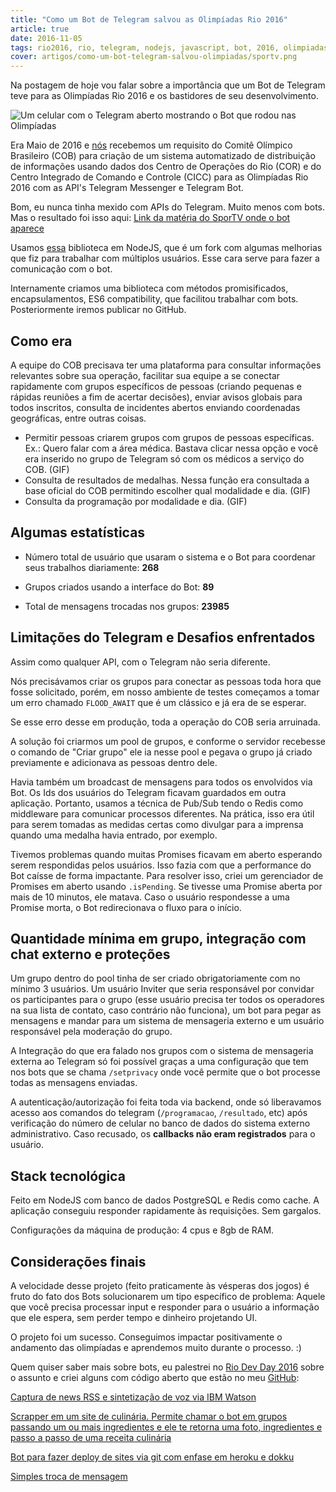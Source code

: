 ```yaml
---
title: "Como um Bot de Telegram salvou as Olimpíadas Rio 2016"
article: true
date: 2016-11-05
tags: rio2016, rio, telegram, nodejs, javascript, bot, 2016, olimpiadas, olympics, sportv
cover: artigos/como-um-bot-telegram-salvou-olimpiadas/sportv.png
---
```


Na postagem de hoje vou falar sobre a importância que um Bot de Telegram teve para as Olimpíadas Rio 2016 e os bastidores de seu desenvolvimento.

<!--more -->

![Um celular com o Telegram aberto mostrando o Bot que rodou nas Olimpíadas](/artigos/como-um-bot-telegram-salvou-olimpiadas/sportv.png)

Era Maio de 2016 e [nós](http://lab21k.com.br) recebemos um requisito do Comitê Olímpico Brasileiro (COB) para criação de um sistema automatizado de distribuição de informações usando dados dos Centro de Operações do Rio (COR) e do Centro Integrado de Comando e Controle (CICC) para as Olimpíadas Rio 2016 com as API's Telegram Messenger e Telegram Bot.

Bom, eu nunca tinha mexido com APIs do Telegram. Muito menos com bots. Mas o resultado foi isso aqui: [Link da matéria do SporTV onde o bot aparece](http://sportv.globo.com/videos/sportv-news/t/ultimos/v/tecnologia-auxilia-nos-treinos-do-time-brasil/5111617/)

Usamos [essa](https://github.com/Lab21k/node-telegram-bot-api) biblioteca em NodeJS, que é um fork com algumas melhorias que fiz para trabalhar com múltiplos usuários. Esse cara serve para fazer a comunicação com o bot.

Internamente criamos uma biblioteca com métodos promisificados, encapsulamentos, ES6 compatibility, que facilitou trabalhar com bots. Posteriormente iremos publicar no GitHub.

## Como era

A equipe do COB precisava ter uma plataforma para consultar informações relevantes sobre sua operação, facilitar sua equipe a se
conectar rapidamente com grupos específicos de pessoas (criando pequenas e rápidas reuniões a fim de acertar decisões), enviar
avisos globais para todos inscritos, consulta de incidentes abertos enviando coordenadas geográficas, entre outras coisas.

* Permitir pessoas criarem grupos com grupos de pessoas específicas. Ex.: Quero falar com a área médica. Bastava clicar nessa opção e você era inserido no grupo de Telegram só com os médicos a serviço do COB.
(GIF)
* Consulta de resultados de medalhas. Nessa função era consultada a base oficial do COB permitindo escolher qual modalidade e dia.
(GIF)
* Consulta da programação por modalidade e dia.
(GIF)

## Algumas estatísticas

* Número total de usuário que usaram o sistema e o Bot para coordenar seus trabalhos diariamente: **268**

* Grupos criados usando a interface do Bot: **89**

* Total de mensagens trocadas nos grupos: **23985**

## Limitações do Telegram e Desafios enfrentados

Assim como qualquer API, com o Telegram não seria diferente.

Nós precisávamos criar os grupos para conectar as pessoas toda hora que fosse solicitado, porém, em nosso ambiente de testes começamos a tomar um erro chamado `FLOOD_AWAIT` que é um clássico e já era de se esperar.

Se esse erro desse em produção, toda a operação do COB seria arruinada.

A solução foi criarmos um pool de grupos, e conforme o servidor recebesse o comando de "Criar grupo" ele ia nesse pool e pegava o grupo já criado previamente e adicionava as pessoas dentro dele.

Havia também um broadcast de mensagens para todos os envolvidos via Bot. Os Ids dos usuários do Telegram ficavam guardados em outra aplicação. Portanto, usamos a técnica de Pub/Sub tendo o Redis como middleware para comunicar processos diferentes. Na prática, isso era útil para serem tomadas as medidas certas como divulgar para a imprensa quando uma medalha havia entrado, por exemplo.

Tivemos problemas quando muitas Promises ficavam em aberto esperando serem respondidas pelos usuários. Isso fazia com que a performance do Bot caísse de forma impactante. Para resolver isso, criei um gerenciador de Promises em aberto usando `.isPending`. Se tivesse uma Promise aberta por mais de 10 minutos, ele matava. Caso o usuário respondesse a uma Promise morta, o Bot redirecionava o fluxo para o início.

## Quantidade mínima em grupo, integração com chat externo e proteções

Um grupo dentro do pool tinha de ser criado obrigatoriamente com no mínimo 3 usuários. Um usuário Inviter que seria responsável por convidar os participantes para o grupo (esse usuário precisa ter todos os operadores na sua lista de contato, caso contrário não funciona), um bot para pegar as mensagens e mandar para um sistema de mensageria externo e um usuário responsável pela moderação do grupo.

A Integração do que era falado nos grupos com o sistema de mensageria externa ao Telegram só foi possível graças a uma configuração que tem nos bots que se chama `/setprivacy` onde você permite que o bot processe todas as mensagens enviadas.

A autenticação/autorização foi feita toda via backend, onde só liberavamos acesso aos comandos do telegram (`/programacao`, `/resultado`, etc) após verificação do número de celular no banco de dados do sistema externo administrativo. Caso recusado, os **callbacks não eram registrados** para o usuário.

## Stack tecnológica

Feito em NodeJS com banco de dados PostgreSQL e Redis como cache. A aplicação conseguiu responder rapidamente às requisições. Sem gargalos.

Configurações da máquina de produção: 4 cpus e 8gb de RAM.

## Considerações finais

A velocidade desse projeto (feito praticamente às vésperas dos jogos) é fruto do fato dos Bots solucionarem um tipo específico de problema: Aquele que você precisa processar input e responder para o usuário a informação que ele espera, sem perder tempo e dinheiro projetando UI.

O projeto foi um sucesso. Conseguimos impactar positivamente o andamento das olimpíadas e aprendemos muito durante o processo. :)

Quem quiser saber mais sobre bots, eu palestrei no [Rio Dev Day 2016](https://riodevday.github.io/) sobre o assunto e criei alguns com código aberto que estão no meu [GitHub](https://github.com/raphaklaus):

[Captura de news RSS e sintetização de voz via IBM Watson](https://github.com/raphaklaus/telegram-news-bot) 

[Scrapper em um site de culinária. Permite chamar o bot em grupos passando um ou mais ingredientes e ele te retorna uma foto, ingredientes e passo a passo de uma receita culinária](https://github.com/raphaklaus/telegram-recipe-bot)

[Bot para fazer deploy de sites via git com enfase em heroku e dokku](https://github.com/raphaklaus/telegram-deploy-bot)

[Simples troca de mensagem](https://github.com/raphaklaus/telegram-bot-sample)

